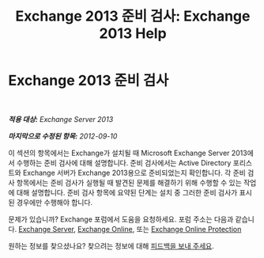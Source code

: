 ﻿---
title: 'Exchange 2013 준비 검사: Exchange 2013 Help'
TOCTitle: Exchange 2013 준비 검사
ms:assetid: 3b232ad3-01b1-4cdb-88c9-006bdc660f72
ms:mtpsurl: https://technet.microsoft.com/ko-kr/library/JJ150508(v=EXCHG.150)
ms:contentKeyID: 50482890
ms.date: 05/22/2018
mtps_version: v=EXCHG.150
ms.translationtype: MT
---

# Exchange 2013 준비 검사

 

_**적용 대상:** Exchange Server 2013_

_**마지막으로 수정된 항목:** 2012-09-10_

이 섹션의 항목에서는 Exchange가 설치될 때 Microsoft Exchange Server 2013에서 수행하는 준비 검사에 대해 설명합니다. 준비 검사에서는 Active Directory 포리스트와 Exchange 서버가 Exchange 2013용으로 준비되었는지 확인합니다. 각 준비 검사 항목에서는 준비 검사가 실행될 때 발견된 문제를 해결하기 위해 수행할 수 있는 작업에 대해 설명합니다. 준비 검사 항목에 요약된 단계는 설치 중 그러한 준비 검사가 표시된 경우에만 수행해야 합니다.

문제가 있습니까? Exchange 포럼에서 도움을 요청하세요. 포럼 주소는 다음과 같습니다. [Exchange Server](https://go.microsoft.com/fwlink/p/?linkid=60612), [Exchange Online](https://go.microsoft.com/fwlink/p/?linkid=267542), 또는 [Exchange Online Protection](https://go.microsoft.com/fwlink/p/?linkid=285351)

원하는 정보를 찾으셨나요? 찾으려는 정보에 대해 [피드백을 보내 주세요](mailto:exsetuphelpfeedback@microsoft.com?subject=exchange%202013%20setup%20help%20feedback).

